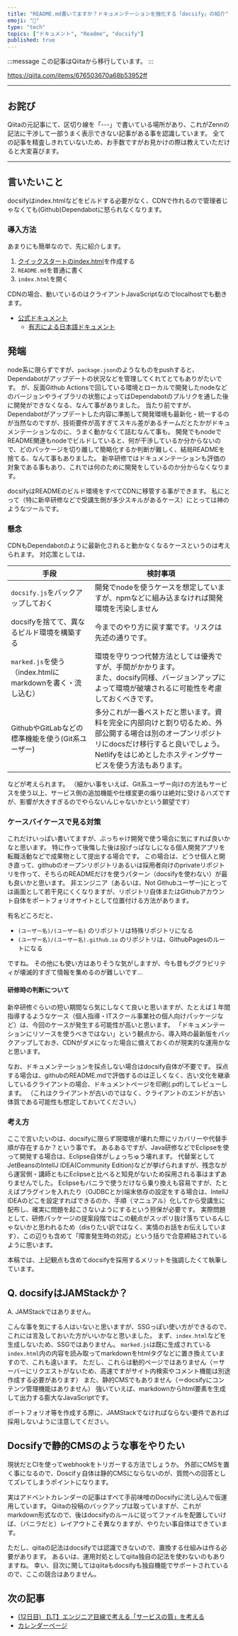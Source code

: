 ```yaml
---
title: "README.md書いてますか？ドキュメンテーションを強化する「docsify」の紹介"
emoji: "📝"
type: "tech"
topics: ["ドキュメント", "Readme", "docsify"]
published: true
---
```


:::message
この記事はQiitaから移行しています。
:::

https://qiita.com/items/676503670a68b53952ff

-----

## お詫び
Qiitaの元記事にて、区切り線を「---」で書いている場所があり、これがZennの記法に干渉して一部うまく表示できない記事がある事を認識しています。
全ての記事を精査しきれていないため、お手数ですがお見かけの際は教えていただけると大変喜びます。

-----

## 言いたいこと
docsifyはindex.htmlなどをビルドする必要がなく、CDNで作れるので管理者じゃなくても(Github)Dependabotに怒られなくなります。

### 導入方法
あまりにも簡単なので、先に紹介します。

1. [クイックスタートのindex.html](https://docsify.js.org/#/quickstart?id=manual-initialization)を作成する
1. `README.md`を普通に書く
1. `index.html`を開く

CDNの場合、動いているのはクライアントJavaScriptなのでlocalhostでも動きます。

- [公式ドキュメント](https://docsify.js.org/#/)
  - [有志による日本語ドキュメント](https://yamachan.github.io/docsify-docs-ja/#/)

## 発端
node系に限らずですが、`package.json`のようなものをpushすると、Dependabotがアップデートの状況などを管理してくれてとてもありがたいです。
が、反面Github Actionsで回している環境とローカルで開発したnodeなどのバージョンやライブラリの状態によってはDependabotのプルリクを通した後に開発ができなくなる、なんて事がありました。
当たり前ですが、Dependabotがアップデートした内容に準拠して開発環境も最新化・統一するのが当然なのですが、技術要件が高すぎてスキル差があるチームだとたかがドキュメンテーションなのに、うまく動かなくて詰むなんて事も。
開発でもnodeでREADME関連もnodeでビルドしていると、何が干渉しているか分からないので、どのパッケージを切り離して簡略化するか判断が難しく、結局READMEを捨てる、なんて事もありました。
新卒研修ではドキュメンテーションも評価の対象である事もあり、これでは何のために開発をしているのか分からなくなります。

docsifyはREADMEのビルド環境をすべてCDNに移管する事ができます。
私にとって（特に新卒研修などで受講生側が多少スキルがあるケース）にとっては神のようなツールです。

### 懸念
CDNもDependabotのように最新化されると動かなくなるケースというのは考えられます。
対応策としては、

| 手段 | 検討事項 |
| --- | --- |
| `docsify.js`をバックアップしておく | 開発でnodeを使うケースを想定していますが、npmなどに組み込まなければ開発環境を汚染しません |
| docsifyを捨てて、異なるビルド環境を構築する | 今までのやり方に戻す案です。リスクは先述の通りです。 |
|`marked.js`を使う（index.htmlにmarkdownを書く・流し込む） | 環境を守りつつ代替方法としては優秀ですが、手間がかかります。<br>また、docsify同様、バージョンアップによって環境が破壊されるに可能性を考慮しておくべきです。 |
| GithubやGitLabなどの標準機能を使う(Git系ユーザー) | 多分これが一番ベストだと思います。資料を完全に内部向けと割り切るため、外部公開する場合は別のオープンリポジトリにdocsだけ移行すると良いでしょう。<br>Netlifyをはじめとしたホスティングサービスを使う方法もあります。 |

などが考えられます。
（細かい事をいえば、Git系ユーザー向けの方法もサービスを使う以上、サービス側の追加機能や仕様変更の煽りは絶対に受けるハズですが、影響が大きすぎるのでやらないんじゃないかという願望です）

### ケースバイケースで見る対策
これだけいっぱい書いてますが、ぶっちゃけ開発で使う場合に気にすれば良いかなと思います。
特に作って後悔した後は投げっぱなしになる個人開発アプリを転職活動などで成果物として提出する場合です。
この場合は、どうせ個人と開き直って、githubのオープンリポジトリあるいは採用者向けのprivateリポジトリを作って、そちらのREADMEだけを使うパターン（docsifyを使わない）が最も良いかと思います。
非エンジニア（あるいは、Not Githubユーザー)にとっては画面として若干見にくくなりますが、リポジトリ自体またはGithubアカウント自体をポートフォリオサイトとして位置付ける方法があります。

有名どころだと、

- `(ユーザー名)/(ユーザー名)` のリポジトリは特殊リポジトリになる
- `(ユーザー名)/(ユーザー名).github.io` のリポジトリは、GithubPagesのルートになる

ですね。
その他にも使い方はありそうな気がしますが、今も昔もググラビリティが壊滅的すぎて情報を集めるのが難しいです…

#### 研修時の判断について
新卒研修ぐらいの短い期間なら気にしなくて良いと思いますが、たとえば１年間指導するようなケース（個人指導・ITスクール事業社の個人向けパッケージなど）は、今回のケースが発生する可能性が高いと思います。
「ドキュメンテーションにリソースを使うべきではない」という観点から、導入時の最新版をバックアップしておき、CDNがダメになった場合に備えておくのが現実的な運用かなと思います。

なお、ドキュメンテーションを採点しない場合はdocsify自体が不要です。
採点する場合は、githubのREADME.mdで評価するのは正しくなく、古い文化を継承しているクライアントの場合、ドキュメントページを印刷(.pdf)してレビューします。
（これはクライアントが古いのではなく、クライアントのエンドが古い体質である可能性も想定しておいてください。）

### 考え方
ここで言いたいのは、docsifyに限らず現環境が壊れた際にリカバリーや代替手順が存在するか？という事です。
あるあるですが、Java研修などでEclipseを使って開発する場合は、Eclipse自体がしょっちゅう壊れます。
代替案としてJetBeansのIntellJ IDEA(Community Edition)などが挙げられますが、残念ながら運営側・講師ともにEclipseと比べると知見がないため採用される事はまずありませんでした。
Eclipseもバニラで使うだけなら乗り換えも容易ですが、たとえばプラグインを入れたり（OJDBCとか)端末依存の設定をする場合は、IntellJ IDEAのどこを設定すればできるのか、手順（マニュアル）化してから受講生に配布し、確実に問題を起こさないようにするという担保が必要です。
実際問題として、研修パッケージの提案段階ではこの観点がスッポリ抜け落ちているんじゃないかと思われるため（disりたい訳ではなく、実情のお話をお伝えしています）、この辺りも含めて「障害発生時の対応」という括りで合意締結されているように思います。

本稿では、上記観点も含めてdocsifyを採用するメリットを強調したくて執筆しています。

## Q. docsifyはJAMStackか？
A. JAMStackではありません。

こんな事を気にする人はいないと思いますが、SSGっぽい使い方ができるので、これには言及しておいた方がいいかなと思いました。
まず、`index.html`などを生成しないため、SSGではありません。
`marked.js`は既に生成されている`index.html`内の内容を読み取ってmarkdownをhtmlタグなどに置き換えていますので、これも違います。
ただし、これらは動的ページではありません（＝サーバーにリクエストがないため、高速ですがサイト内検索やコメント機能は別途作成する必要があります）
また、静的CMSでもありません（＝docsifyにコンテンツ管理機能はありません）
強いていえば、markdownからhtml要素を生成して出力する膨大なJavaScriptです。

ポートフォリオ等を作成する際に、JAMStackでなければならない要件であれば採用しないように注意してください。

## Docsifyで静的CMSのような事をやりたい
現状だとCIを使ってwebhookをトリガーする方法でしょうか。
外部にCMSを置く事になるので、Doscifｙ自体は静的CMSにならないのが、質問への回答としてズレてしまうポイントになります。

実はアドベントカレンダーの記事はすべて手前味噌のDocsifyに流し込んで仮運用しています。
Qiitaの投稿のバックアップは取っていますが、これがmarkdown形式なので、後はdocsifyのルールに従ってファイルを配置していけば、（バニラだと）レイアウトこそ異なりますが、やりたい事自体はできています。

ただし、qiitaの記法はdocsifyでは認識できないので、置換する仕組みは作る必要があります。
あるいは、運用対処としてqiita独自の記法を使わないのもありますね。
幸い、目次に関してはqiitaもdocsifyも独自機能でサポートされているので、ここの競合はありません。

## 次の記事
- [(12日目) 【LT】エンジニア目線で考える「サービスの質」を考える](https://qiita.com/nomurasan/items/1c690d8455a26aa22b8a)
- [カレンダーページ](https://qiita.com/advent-calendar/2022/oreno_nomurasan2022)

